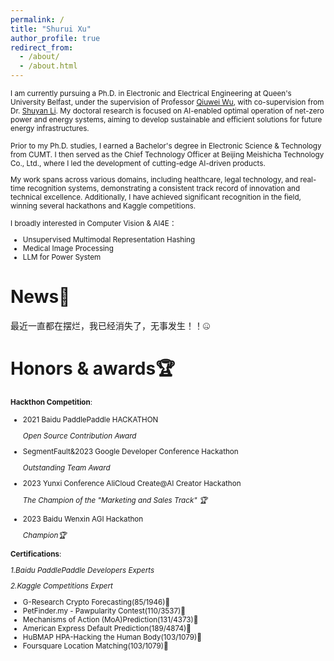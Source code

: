 ```yaml
---
permalink: /
title: "Shurui Xu"
author_profile: true
redirect_from: 
  - /about/
  - /about.html
---
```


<small>I am currently pursuing a Ph.D. in Electronic and Electrical Engineering at Queen's University Belfast, under the supervision of Professor [Qiuwei Wu](https://www.tbsi.edu.cn/english/2022/0224/c4998a55905/page.htm), with co-supervision from Dr. [Shuyan Li](https://shuyan98.github.io/). My doctoral research is focused on AI-enabled optimal operation of net-zero power and energy systems, aiming to develop sustainable and efficient solutions for future energy infrastructures.

Prior to my Ph.D. studies, I earned a Bachelor's degree in Electronic Science & Technology from CUMT. I then served as the Chief Technology Officer at Beijing Meishicha Technology Co., Ltd., where I led the development of cutting-edge AI-driven products.

My work spans across various domains, including healthcare, legal technology, and real-time recognition systems, demonstrating a consistent track record of innovation and technical excellence. Additionally, I have achieved significant recognition in the field, winning several hackathons and Kaggle competitions.

I broadly interested in Computer Vision & AI4E：
 - Unsupervised Multimodal Representation Hashing
 - Medical Image Processing
 - LLM for Power System 
</small>

News🌟
======
最近一直都在摆烂，我已经消失了，无事发生！！🤐

Honors & awards🏆
======
<small>**Hackthon Competition**:
- 2021 Baidu PaddlePaddle HACKATHON

  *Open Source Contribution Award*
- SegmentFault&2023 Google Developer Conference Hackathon

  *Outstanding Team Award*
- 2023 Yunxi Conference AliCloud Create@AI Creator Hackathon

  *The Champion of the "Marketing and Sales Track" 🏆*
- 2023 Baidu Wenxin AGI Hackathon

  *Champion🏆*

**Certifications**:

*1.Baidu PaddlePaddle Developers Experts*

*2.Kaggle Competitions Expert*
- G-Research Crypto Forecasting(85/1946)🥈
- PetFinder.my - Pawpularity Contest(110/3537)🥈
- Mechanisms of Action (MoA)Prediction(131/4373)🥈
- American Express Default Prediction(189/4874)🥈
- HuBMAP HPA-Hacking the Human Body(103/1079)🥉
- Foursquare Location Matching(103/1079)🥉
</small>
